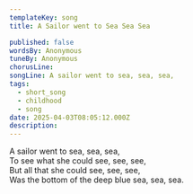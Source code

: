 ```yaml
---
templateKey: song
title: A Sailor went to Sea Sea Sea

published: false
wordsBy: Anonymous
tuneBy: Anonymous
chorusLine: 
songLine: A sailor went to sea, sea, sea,
tags:
  - short_song
  - childhood
  - song
date: 2025-04-03T08:05:12.000Z
description: 
---
```

A sailor went to sea, sea, sea,\
To see what she could see, see, see,\
But all that she could see, see, see,\
Was the bottom of the deep blue sea, sea, sea.
